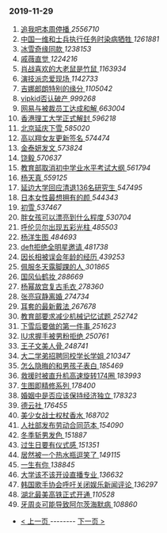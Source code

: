 ### 2019-11-29 
1. [ 追我吧本周停播 ](https://s.weibo.com/weibo?q=%23%E8%BF%BD%E6%88%91%E5%90%A7%E6%9C%AC%E5%91%A8%E5%81%9C%E6%92%AD%23&Refer=top) *2556710*
1. [ 中国一维和士兵执行任务时染病牺牲 ](https://s.weibo.com/weibo?q=%23%E4%B8%AD%E5%9B%BD%E4%B8%80%E7%BB%B4%E5%92%8C%E5%A3%AB%E5%85%B5%E6%89%A7%E8%A1%8C%E4%BB%BB%E5%8A%A1%E6%97%B6%E6%9F%93%E7%97%85%E7%89%BA%E7%89%B2%23&Refer=top) *1261881*
1. [ 冰雪奇缘同款 ](https://s.weibo.com/weibo?q=%E5%86%B0%E9%9B%AA%E5%A5%87%E7%BC%98%E5%90%8C%E6%AC%BE&Refer=top) *1238153*
1. [ 戚薇直觉 ](https://s.weibo.com/weibo?q=%23%E6%88%9A%E8%96%87%E7%9B%B4%E8%A7%89%23&Refer=top) *1224216*
1. [ 肖战喜欢的大老鼠是竹鼠 ](https://s.weibo.com/weibo?q=%23%E8%82%96%E6%88%98%E5%96%9C%E6%AC%A2%E7%9A%84%E5%A4%A7%E8%80%81%E9%BC%A0%E6%98%AF%E7%AB%B9%E9%BC%A0%23&Refer=top) *1163934*
1. [ 演技派恋爱现场 ](https://s.weibo.com/weibo?q=%23%E6%BC%94%E6%8A%80%E6%B4%BE%E6%81%8B%E7%88%B1%E7%8E%B0%E5%9C%BA%23&topic_ad=1&Refer=top) *1142733*
1. [ 吉娜郎朗特别的缘分 ](https://s.weibo.com/weibo?q=%23%E5%90%89%E5%A8%9C%E9%83%8E%E6%9C%97%E7%89%B9%E5%88%AB%E7%9A%84%E7%BC%98%E5%88%86%23&Refer=top) *1105042*
1. [ vipkid否认破产 ](https://s.weibo.com/weibo?q=%23vipkid%E5%90%A6%E8%AE%A4%E7%A0%B4%E4%BA%A7%23&Refer=top) *999268*
1. [ 网易与被裁员工达成和解 ](https://s.weibo.com/weibo?q=%23%E7%BD%91%E6%98%93%E4%B8%8E%E8%A2%AB%E8%A3%81%E5%91%98%E5%B7%A5%E8%BE%BE%E6%88%90%E5%92%8C%E8%A7%A3%23&Refer=top) *663004*
1. [ 香港理工大学正式解封 ](https://s.weibo.com/weibo?q=%23%E9%A6%99%E6%B8%AF%E7%90%86%E5%B7%A5%E5%A4%A7%E5%AD%A6%E6%AD%A3%E5%BC%8F%E8%A7%A3%E5%B0%81%23&Refer=top) *596218*
1. [ 北京延庆下雪 ](https://s.weibo.com/weibo?q=%23%E5%8C%97%E4%BA%AC%E5%BB%B6%E5%BA%86%E4%B8%8B%E9%9B%AA%23&Refer=top) *585020*
1. [ 高以翔女友更新签名 ](https://s.weibo.com/weibo?q=%23%E9%AB%98%E4%BB%A5%E7%BF%94%E5%A5%B3%E5%8F%8B%E6%9B%B4%E6%96%B0%E7%AD%BE%E5%90%8D%23&Refer=top) *574474*
1. [ 金泰妍发文 ](https://s.weibo.com/weibo?q=%23%E9%87%91%E6%B3%B0%E5%A6%8D%E5%8F%91%E6%96%87%23&Refer=top) *573824*
1. [ 饶毅 ](https://s.weibo.com/weibo?q=%E9%A5%B6%E6%AF%85&Refer=top) *570637*
1. [ 教育部取消初中学业水平考试大纲 ](https://s.weibo.com/weibo?q=%23%E6%95%99%E8%82%B2%E9%83%A8%E5%8F%96%E6%B6%88%E5%88%9D%E4%B8%AD%E5%AD%A6%E4%B8%9A%E6%B0%B4%E5%B9%B3%E8%80%83%E8%AF%95%E5%A4%A7%E7%BA%B2%23&Refer=top) *561794*
1. [ 杨天真 ](https://s.weibo.com/weibo?q=%E6%9D%A8%E5%A4%A9%E7%9C%9F&Refer=top) *559125*
1. [ 延边大学回应清退136名研究生 ](https://s.weibo.com/weibo?q=%23%E5%BB%B6%E8%BE%B9%E5%A4%A7%E5%AD%A6%E5%9B%9E%E5%BA%94%E6%B8%85%E9%80%80136%E5%90%8D%E7%A0%94%E7%A9%B6%E7%94%9F%23&Refer=top) *547495*
1. [ 日本女性最想拥有的颜 ](https://s.weibo.com/weibo?q=%23%E6%97%A5%E6%9C%AC%E5%A5%B3%E6%80%A7%E6%9C%80%E6%83%B3%E6%8B%A5%E6%9C%89%E7%9A%84%E9%A2%9C%23&Refer=top) *544343*
1. [ 初雪 ](https://s.weibo.com/weibo?q=%E5%88%9D%E9%9B%AA&Refer=top) *537467*
1. [ 胖女孩可以漂亮到什么程度 ](https://s.weibo.com/weibo?q=%23%E8%83%96%E5%A5%B3%E5%AD%A9%E5%8F%AF%E4%BB%A5%E6%BC%82%E4%BA%AE%E5%88%B0%E4%BB%80%E4%B9%88%E7%A8%8B%E5%BA%A6%23&Refer=top) *530704*
1. [ 呼伦贝尔出现五彩光柱 ](https://s.weibo.com/weibo?q=%23%E5%91%BC%E4%BC%A6%E8%B4%9D%E5%B0%94%E5%87%BA%E7%8E%B0%E4%BA%94%E5%BD%A9%E5%85%89%E6%9F%B1%23&Refer=top) *485503*
1. [ 杨洋生图 ](https://s.weibo.com/weibo?q=%23%E6%9D%A8%E6%B4%8B%E7%94%9F%E5%9B%BE%23&Refer=top) *484693*
1. [ deft拒绝全明星邀请 ](https://s.weibo.com/weibo?q=%23deft%E6%8B%92%E7%BB%9D%E5%85%A8%E6%98%8E%E6%98%9F%E9%82%80%E8%AF%B7%23&Refer=top) *481738*
1. [ 因长相被误会年龄的经历 ](https://s.weibo.com/weibo?q=%23%E5%9B%A0%E9%95%BF%E7%9B%B8%E8%A2%AB%E8%AF%AF%E4%BC%9A%E5%B9%B4%E9%BE%84%E7%9A%84%E7%BB%8F%E5%8E%86%23&Refer=top) *439253*
1. [ 佩服冬天露脚踝的人 ](https://s.weibo.com/weibo?q=%23%E4%BD%A9%E6%9C%8D%E5%86%AC%E5%A4%A9%E9%9C%B2%E8%84%9A%E8%B8%9D%E7%9A%84%E4%BA%BA%23&Refer=top) *301865*
1. [ 国风仙鹤妆 ](https://s.weibo.com/weibo?q=%23%E5%9B%BD%E9%A3%8E%E4%BB%99%E9%B9%A4%E5%A6%86%23&Refer=top) *288669*
1. [ 杨幂故宫复古毛衣 ](https://s.weibo.com/weibo?q=%23%E6%9D%A8%E5%B9%82%E6%95%85%E5%AE%AB%E5%A4%8D%E5%8F%A4%E6%AF%9B%E8%A1%A3%23&Refer=top) *278360*
1. [ 张亮寇静离婚 ](https://s.weibo.com/weibo?q=%23%E5%BC%A0%E4%BA%AE%E5%AF%87%E9%9D%99%E7%A6%BB%E5%A9%9A%23&Refer=top) *274734*
1. [ 耳套的最新戴法 ](https://s.weibo.com/weibo?q=%23%E8%80%B3%E5%A5%97%E7%9A%84%E6%9C%80%E6%96%B0%E6%88%B4%E6%B3%95%23&Refer=top) *267678*
1. [ 教育部要求减少机械记忆试题 ](https://s.weibo.com/weibo?q=%23%E6%95%99%E8%82%B2%E9%83%A8%E8%A6%81%E6%B1%82%E5%87%8F%E5%B0%91%E6%9C%BA%E6%A2%B0%E8%AE%B0%E5%BF%86%E8%AF%95%E9%A2%98%23&Refer=top) *252742*
1. [ 下雪后要做的第一件事 ](https://s.weibo.com/weibo?q=%23%E4%B8%8B%E9%9B%AA%E5%90%8E%E8%A6%81%E5%81%9A%E7%9A%84%E7%AC%AC%E4%B8%80%E4%BB%B6%E4%BA%8B%23&Refer=top) *251623*
1. [ IU求握手被男粉拒绝 ](https://s.weibo.com/weibo?q=%23IU%E6%B1%82%E6%8F%A1%E6%89%8B%E8%A2%AB%E7%94%B7%E7%B2%89%E6%8B%92%E7%BB%9D%23&Refer=top) *250761*
1. [ 王子文美人骨 ](https://s.weibo.com/weibo?q=%23%E7%8E%8B%E5%AD%90%E6%96%87%E7%BE%8E%E4%BA%BA%E9%AA%A8%23&Refer=top) *248741*
1. [ 大二学弟招聘同校学长学姐 ](https://s.weibo.com/weibo?q=%23%E5%A4%A7%E4%BA%8C%E5%AD%A6%E5%BC%9F%E6%8B%9B%E8%81%98%E5%90%8C%E6%A0%A1%E5%AD%A6%E9%95%BF%E5%AD%A6%E5%A7%90%23&Refer=top) *210347*
1. [ 怎么隐晦的和男孩子表白 ](https://s.weibo.com/weibo?q=%23%E6%80%8E%E4%B9%88%E9%9A%90%E6%99%A6%E7%9A%84%E5%92%8C%E7%94%B7%E5%AD%A9%E5%AD%90%E8%A1%A8%E7%99%BD%23&Refer=top) *185469*
1. [ 救援时被直升机高速旋转174圈 ](https://s.weibo.com/weibo?q=%23%E6%95%91%E6%8F%B4%E6%97%B6%E8%A2%AB%E7%9B%B4%E5%8D%87%E6%9C%BA%E9%AB%98%E9%80%9F%E6%97%8B%E8%BD%AC174%E5%9C%88%23&Refer=top) *183993*
1. [ 生图即精修系列 ](https://s.weibo.com/weibo?q=%23%E7%94%9F%E5%9B%BE%E5%8D%B3%E7%B2%BE%E4%BF%AE%E7%B3%BB%E5%88%97%23&Refer=top) *178400*
1. [ 婚姻中是否应该保持经济独立 ](https://s.weibo.com/weibo?q=%23%E5%A9%9A%E5%A7%BB%E4%B8%AD%E6%98%AF%E5%90%A6%E5%BA%94%E8%AF%A5%E4%BF%9D%E6%8C%81%E7%BB%8F%E6%B5%8E%E7%8B%AC%E7%AB%8B%23&Refer=top) *178323*
1. [ 德云社 ](https://s.weibo.com/weibo?q=%E5%BE%B7%E4%BA%91%E7%A4%BE&Refer=top) *176455*
1. [ 美少女战士权杖香水 ](https://s.weibo.com/weibo?q=%23%E7%BE%8E%E5%B0%91%E5%A5%B3%E6%88%98%E5%A3%AB%E6%9D%83%E6%9D%96%E9%A6%99%E6%B0%B4%23&Refer=top) *168702*
1. [ 人社部发布劳动合同范本 ](https://s.weibo.com/weibo?q=%23%E4%BA%BA%E7%A4%BE%E9%83%A8%E5%8F%91%E5%B8%83%E5%8A%B3%E5%8A%A8%E5%90%88%E5%90%8C%E8%8C%83%E6%9C%AC%23&Refer=top) *154090*
1. [ 冬季斩男发色 ](https://s.weibo.com/weibo?q=%23%E5%86%AC%E5%AD%A3%E6%96%A9%E7%94%B7%E5%8F%91%E8%89%B2%23&Refer=top) *151887*
1. [ 过生日要有仪式感 ](https://s.weibo.com/weibo?q=%23%E8%BF%87%E7%94%9F%E6%97%A5%E8%A6%81%E6%9C%89%E4%BB%AA%E5%BC%8F%E6%84%9F%23&Refer=top) *151351*
1. [ 居然被一个热水瓶逗笑了 ](https://s.weibo.com/weibo?q=%23%E5%B1%85%E7%84%B6%E8%A2%AB%E4%B8%80%E4%B8%AA%E7%83%AD%E6%B0%B4%E7%93%B6%E9%80%97%E7%AC%91%E4%BA%86%23&Refer=top) *149115*
1. [ 一生有你 ](https://s.weibo.com/weibo?q=%E4%B8%80%E7%94%9F%E6%9C%89%E4%BD%A0&Refer=top) *138845*
1. [ 大学该不该开设直播专业 ](https://s.weibo.com/weibo?q=%23%E5%A4%A7%E5%AD%A6%E8%AF%A5%E4%B8%8D%E8%AF%A5%E5%BC%80%E8%AE%BE%E7%9B%B4%E6%92%AD%E4%B8%93%E4%B8%9A%23&Refer=top) *136632*
1. [ 韩国歌手协会呼吁关闭娱乐新闻评论 ](https://s.weibo.com/weibo?q=%23%E9%9F%A9%E5%9B%BD%E6%AD%8C%E6%89%8B%E5%8D%8F%E4%BC%9A%E5%91%BC%E5%90%81%E5%85%B3%E9%97%AD%E5%A8%B1%E4%B9%90%E6%96%B0%E9%97%BB%E8%AF%84%E8%AE%BA%23&Refer=top) *136297*
1. [ 湖北最美高铁正式开通 ](https://s.weibo.com/weibo?q=%23%E6%B9%96%E5%8C%97%E6%9C%80%E7%BE%8E%E9%AB%98%E9%93%81%E6%AD%A3%E5%BC%8F%E5%BC%80%E9%80%9A%23&Refer=top) *110528*
1. [ 牙周炎可能导致阿尔茨海默病 ](https://s.weibo.com/weibo?q=%23%E7%89%99%E5%91%A8%E7%82%8E%E5%8F%AF%E8%83%BD%E5%AF%BC%E8%87%B4%E9%98%BF%E5%B0%94%E8%8C%A8%E6%B5%B7%E9%BB%98%E7%97%85%23&Refer=top) *108860* 

- [ < 上一页 ](https://github.com/able8/weibo-hot-record/blob/master/2019-11-28.md) -------- [ 下一页 > ](https://github.com/able8/weibo-hot-record/blob/master/2019-11-30.md)